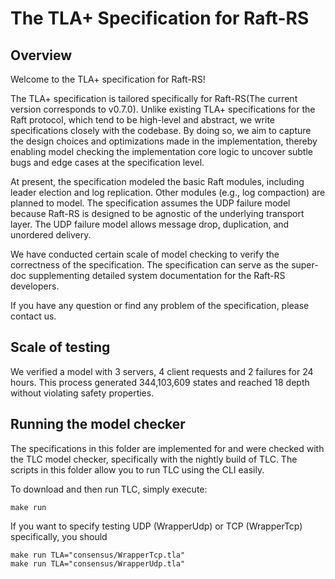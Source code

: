 # The TLA+ Specification for Raft-RS

## Overview

Welcome to the TLA+ specification for Raft-RS!

The TLA+ specification is tailored specifically for Raft-RS(The current version corresponds to v0.7.0).
Unlike existing TLA+ specifications for the Raft protocol, which tend to be high-level and abstract,
we write specifications closely with the codebase.
By doing so, we aim to capture the design choices and optimizations made in the implementation,
thereby enabling model checking the implementation core logic to uncover subtle bugs and edge cases at the specification level.

At present, the specification modeled the basic Raft modules, including leader election and log replication.
Other modules (e.g., log compaction) are planned to model.
The specification assumes the UDP failure model because Raft-RS is designed to be agnostic of the underlying transport layer.
The UDP failure model allows message drop, duplication, and unordered delivery.

We have conducted certain scale of model checking to verify the correctness of the specification.
The specification can serve as the super-doc supplementing detailed system documentation for the Raft-RS developers.

If you have any question or find any problem of the specification, please contact us.

## Scale of testing

We verified a model with 3 servers, 4 client requests and 2 failures for 24 hours. This process generated 344,103,609 states and reached 18 depth without violating safety properties.

## Running the model checker

The specifications in this folder are implemented for and were checked with the TLC model checker, specifically with the nightly build of TLC. The scripts in this folder allow you to run TLC using the CLI easily.

To download and then run TLC, simply execute:

```shell
make run
```

If you want to specify testing UDP (WrapperUdp) or TCP (WrapperTcp) specifically, you should

```shell
make run TLA="consensus/WrapperTcp.tla"
make run TLA="consensus/WrapperUdp.tla"
```
